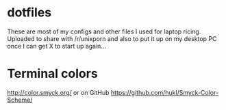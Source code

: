 # dotfiles

These are most of my configs and other files I used for laptop ricing. Uploaded to share with /r/unixporn and also to put it up on my desktop PC once I can get X to start up again...

# Terminal colors

http://color.smyck.org/
or on GitHub https://github.com/hukl/Smyck-Color-Scheme/
